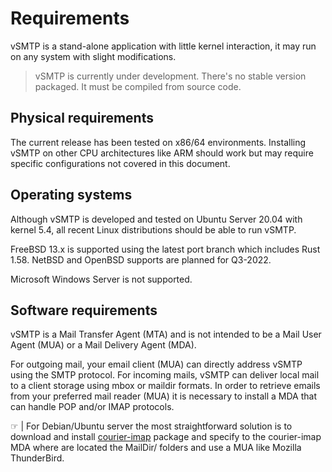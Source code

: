 # Requirements

vSMTP is a stand-alone application with little kernel interaction, it may run on any system with slight modifications.

> vSMTP is currently under development. There's no stable version packaged. It must be compiled from source code.

## Physical requirements

The current release has been tested on x86/64 environments. Installing vSMTP on other CPU architectures like ARM should work but may require specific configurations not covered in this document.

## Operating systems

Although vSMTP is developed and tested on Ubuntu Server 20.04 with kernel 5.4, all recent Linux distributions should be able to run vSMTP.

FreeBSD 13.x is supported using the latest port branch which includes Rust 1.58.
NetBSD and OpenBSD supports are planned for Q3-2022.

Microsoft Windows Server is not supported.

## Software requirements

vSMTP is a Mail Transfer Agent (MTA) and is not intended to be a Mail User Agent (MUA) or a Mail Delivery Agent (MDA).

For outgoing mail, your email client (MUA) can directly address vSMTP using the SMTP protocol. For incoming mails, vSMTP can deliver local mail to a client storage using mbox or maildir formats. In order to retrieve emails from your preferred mail reader (MUA) it is necessary to install a MDA that can handle POP and/or IMAP protocols.

&#9758; | For Debian/Ubuntu server the most straightforward solution is to download and install [courier-imap] package and specify to the courier-imap MDA where are located the MailDir/ folders and use a MUA like Mozilla ThunderBird.

[courier-imap]: https://packages.debian.org/search?keywords=courier-imap
